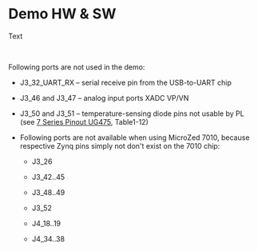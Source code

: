 # Demo HW & SW

Text

&nbsp;

Following ports are not used in the demo:

- J3_32_UART_RX &ndash; serial receive pin from the USB-to-UART chip

- J3_46 and J3_47 – analog input ports XADC VP/VN

- J3_50 and J3_51 – temperature-sensing diode pins not usable by PL (see [7 Series Pinout UG475](https://www.xilinx.com/support/documentation/user_guides/ug475_7Series_Pkg_Pinout.pdf), Table1-12)

- Following ports are not available when using MicroZed 7010, because respective Zynq pins simply not don't exist on the 7010 chip:
  
  - J3_26
  
  - J3_42..45
  
  - J3_48..49
  
  - J3_52
  
  - J4_18..19
  
  - J4_34..38
